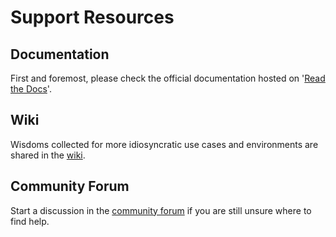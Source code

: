 # Support Resources

## Documentation

First and foremost, please check the official documentation hosted
on '[Read the Docs](https://FFTW-Age.readthedocs.io)'.

## Wiki

Wisdoms collected for more idiosyncratic use cases and environments
are shared in the [wiki](https://github.com/MikeSWang/FFTW-Age/wiki).

## Community Forum

Start a discussion in the
[community forum](https://github.com/MikeSWang/FFTW-Age/discussions)
if you are still unsure where to find help.
